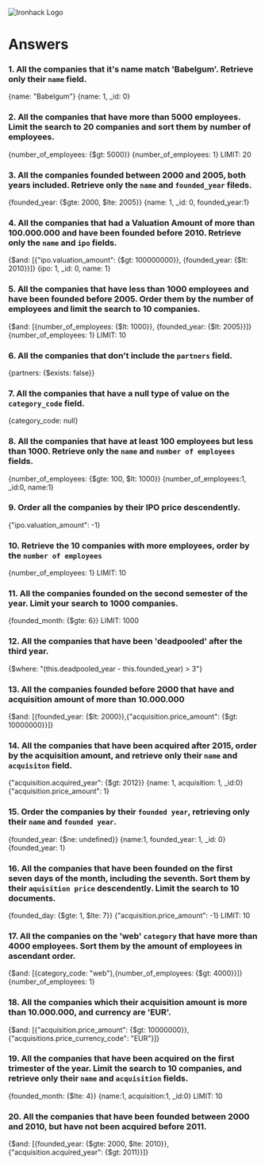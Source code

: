 ![Ironhack Logo](https://i.imgur.com/1QgrNNw.png)

# Answers

### 1. All the companies that it's name match 'Babelgum'. Retrieve only their `name` field.

{name: "Babelgum"}
{name: 1, _id: 0}

### 2. All the companies that have more than 5000 employees. Limit the search to 20 companies and sort them by **number of employees**.

{number_of_employees: {$gt: 5000}}
{number_of_employees: 1}
LIMIT: 20

### 3. All the companies founded between 2000 and 2005, both years included. Retrieve only the `name` and `founded_year` fileds.

{founded_year: {$gte: 2000, $lte: 2005}}
{name: 1, _id: 0, founded_year:1}

### 4. All the companies that had a Valuation Amount of more than 100.000.000 and have been founded before 2010. Retrieve only the `name` and `ipo` fields.

{$and: [{"ipo.valuation_amount": {$gt: 100000000}}, {founded_year: {$lt: 2010}}]}
{ipo: 1, _id: 0, name: 1}

### 5. All the companies that have less than 1000 employees and have been founded before 2005. Order them by the number of employees and limit the search to 10 companies.

{$and: [{number_of_employees: {$lt: 1000}}, {founded_year: {$lt: 2005}}]}
{number_of_employees: 1}
LIMIT: 10

### 6. All the companies that don't include the `partners` field.

{partners: {$exists: false}}

### 7. All the companies that have a null type of value on the `category_code` field.

{category_code: null}

### 8. All the companies that have at least 100 employees but less than 1000. Retrieve only the `name` and `number of employees` fields.

{number_of_employees: {$gte: 100, $lt: 1000}}
{number_of_employees:1, _id:0, name:1}

### 9. Order all the companies by their IPO price descendently.

{"ipo.valuation_amount": -1}

### 10. Retrieve the 10 companies with more employees, order by the `number of employees`

{number_of_employees: 1}
LIMIT: 10

### 11. All the companies founded on the second semester of the year. Limit your search to 1000 companies.

{founded_month: {$gte: 6}}
LIMIT: 1000

### 12. All the companies that have been 'deadpooled' after the third year.

{$where: "(this.deadpooled_year - this.founded_year) > 3"}

### 13. All the companies founded before 2000 that have and acquisition amount of more than 10.000.000

{$and: [{founded_year: {$lt: 2000}},{"acquisition.price_amount": {$gt: 10000000}}]}

### 14. All the companies that have been acquired after 2015, order by the acquisition amount, and retrieve only their `name` and `acquisiton` field.

{"acquisition.acquired_year": {$gt: 2012}}
{name: 1, acquisition: 1, _id:0}
{"acquisition.price_amount": 1}

### 15. Order the companies by their `founded year`, retrieving only their `name` and `founded year`.

{founded_year: {$ne: undefined}}
{name:1, founded_year: 1, _id: 0}
{founded_year: 1}

### 16. All the companies that have been founded on the first seven days of the month, including the seventh. Sort them by their `aquisition price` descendently. Limit the search to 10 documents.

{founded_day: {$gte: 1, $lte: 7}}
{"acquisition.price_amount": -1}
LIMIT: 10

### 17. All the companies on the 'web' `category` that have more than 4000 employees. Sort them by the amount of employees in ascendant order.

{$and: [{category_code: "web"},{number_of_employees: {$gt: 4000}}]}
{number_of_employees: 1}

### 18. All the companies which their acquisition amount is more than 10.000.000, and currency are 'EUR'.

{$and: [{"acquisition.price_amount": {$gt: 10000000}},{"acquisitions.price_currency_code": "EUR"}]}

### 19. All the companies that have been acquired on the first trimester of the year. Limit the search to 10 companies, and retrieve only their `name` and `acquisition` fields.

{founded_month: {$lte: 4}}
{name:1, acquisition:1, _id:0}
LIMIT: 10

### 20. All the companies that have been founded between 2000 and 2010, but have not been acquired before 2011.

{$and: [{founded_year: {$gte: 2000, $lte: 2010}},{"acquisition.acquired_year": {$gt: 2011}}]}
